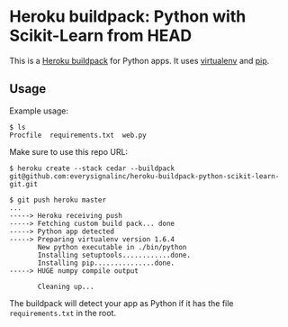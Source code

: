 Heroku buildpack: Python with Scikit-Learn from HEAD 
========================

This is a [Heroku buildpack](http://devcenter.heroku.com/articles/buildpacks) for Python apps.
It uses [virtualenv](http://www.virtualenv.org/) and [pip](http://www.pip-installer.org/).

Usage
-----

Example usage:

    $ ls
    Procfile  requirements.txt  web.py
 
Make sure to use this repo URL:

    $ heroku create --stack cedar --buildpack git@github.com:everysignalinc/heroku-buildpack-python-scikit-learn-git.git

    $ git push heroku master
    ...
    -----> Heroku receiving push
    -----> Fetching custom build pack... done
    -----> Python app detected
    -----> Preparing virtualenv version 1.6.4
           New python executable in ./bin/python
           Installing setuptools............done.
           Installing pip...............done.
    -----> HUGE numpy compile output

           Cleaning up...

The buildpack will detect your app as Python if it has the file `requirements.txt` in the root. 

